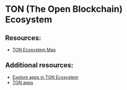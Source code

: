 # TON (The Open Blockchain) Ecosystem

## Resources: 

* [TON Ecosystem Map](https://github.com/ton-society/ecosystem-map)

## Additional resources:
* [Explore apps in TON Ecosystem](https://ton.app/)
* [TON apps](https://tonscan.org/apps)
